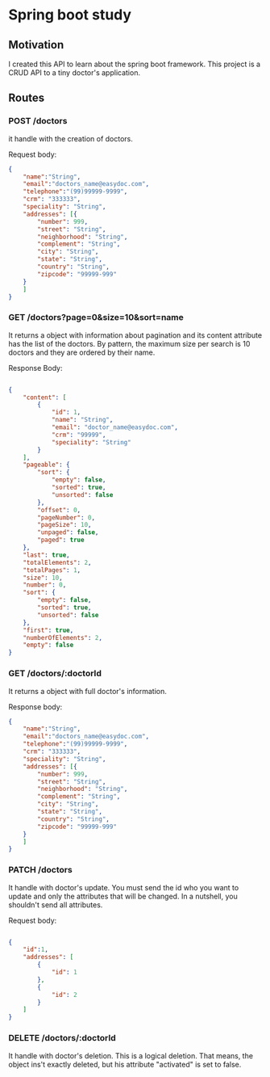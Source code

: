 # Spring boot study

## Motivation

I created this API to learn about the spring boot framework. This project is a CRUD API to a tiny doctor's application.

## Routes

### POST /doctors

it handle with the creation of doctors.

Request body:
```json
{
    "name":"String",
    "email":"doctors_name@easydoc.com",
    "telephone":"(99)99999-9999",
    "crm": "333333",
    "speciality": "String",
    "addresses": [{
        "number": 999,
        "street": "String",
        "neighborhood": "String",
        "complement": "String",
        "city": "String",
        "state": "String",
        "country": "String",
        "zipcode": "99999-999"
    }
    ]
}
```

### GET /doctors?page=0&size=10&sort=name

It returns a object with information about pagination and its content attribute has the list of the doctors. By pattern, the maximum size per search is 10 doctors and they are ordered by their name.

Response Body:
```json

{
    "content": [
        {
            "id": 1,
            "name": "String",
            "email": "doctor_name@easydoc.com",
            "crm": "99999",
            "speciality": "String"
        }
    ],
    "pageable": {
        "sort": {
            "empty": false,
            "sorted": true,
            "unsorted": false
        },
        "offset": 0,
        "pageNumber": 0,
        "pageSize": 10,
        "unpaged": false,
        "paged": true
    },
    "last": true,
    "totalElements": 2,
    "totalPages": 1,
    "size": 10,
    "number": 0,
    "sort": {
        "empty": false,
        "sorted": true,
        "unsorted": false
    },
    "first": true,
    "numberOfElements": 2,
    "empty": false
}


```

### GET /doctors/:doctorId

It returns a object with full doctor's information.

Response body:
```json
{
    "name":"String",
    "email":"doctors_name@easydoc.com",
    "telephone":"(99)99999-9999",
    "crm": "333333",
    "speciality": "String",
    "addresses": [{
        "number": 999,
        "street": "String",
        "neighborhood": "String",
        "complement": "String",
        "city": "String",
        "state": "String",
        "country": "String",
        "zipcode": "99999-999"
    }
    ]
}
```

### PATCH /doctors

It handle with doctor's update. You must send the id who you want to update and only the attributes that will be changed. In a nutshell, you shouldn't send all attributes. 

Request body:
```json

{
    "id":1,
    "addresses": [
        {
            "id": 1
        },
        {
            "id": 2
        }
    ]
}

```

### DELETE /doctors/:doctorId

It handle with doctor's deletion. This is a logical deletion. That means, the object ins't exactly deleted, but his attribute "activated" is set to false.

